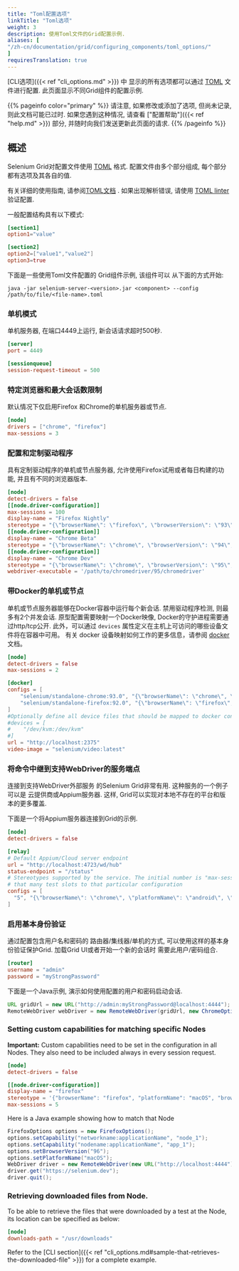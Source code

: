 ```yaml
---
title: "Toml配置选项"
linkTitle: "Toml选项"
weight: 3
description: 使用Toml文件的Grid配置示例.
aliases: [
"/zh-cn/documentation/grid/configuring_components/toml_options/"
]
requiresTranslation: true
---
```



[CLI选项]({{< ref "cli_options.md" >}}) 中
显示的所有选项都可以通过
[TOML](https://github.com/toml-lang/toml) 文件进行配置.
此页面显示不同Grid组件的配置示例.

{{% pageinfo color="primary" %}}
请注意, 如果修改或添加了选项,
但尚未记录, 则此文档可能已过时.
如果您遇到这种情况,
请查看 ["配置帮助"]({{< ref "help.md" >}}) 部分,
并随时向我们发送更新此页面的请求.
{{% /pageinfo %}}


## 概述

Selenium Grid对配置文件使用 [TOML](https://github.com/toml-lang/toml) 格式.
配置文件由多个部分组成,
每个部分都有选项及其各自的值.

有关详细的使用指南,
请参阅[TOML文档](https://toml.io/en/) .
如果出现解析错误,
请使用 [TOML linter](https://www.toml-lint.com/) 验证配置.

一般配置结构具有以下模式:

```toml
[section1]
option1="value"

[section2]
option2=["value1","value2"]
option3=true
```

下面是一些使用Toml文件配置的
Grid组件示例,
该组件可以
从下面的方式开始:

```
java -jar selenium-server-<version>.jar <component> --config /path/to/file/<file-name>.toml
```


### 单机模式

单机服务器,
在端口4449上运行,
新会话请求超时500秒.

```toml
[server]
port = 4449

[sessionqueue]
session-request-timeout = 500
```

### 特定浏览器和最大会话数限制

默认情况下仅启用Firefox
和Chrome的单机服务器或节点.

```toml
[node]
drivers = ["chrome", "firefox"]
max-sessions = 3
```

### 配置和定制驱动程序

具有定制驱动程序的单机或节点服务器,
允许使用Firefox试用或者每日构建的功能,
并且有不同的浏览器版本.

```toml
[node]
detect-drivers = false
[[node.driver-configuration]]
max-sessions = 100
display-name = "Firefox Nightly"
stereotype = "{\"browserName\": \"firefox\", \"browserVersion\": \"93\", \"platformName\": \"MAC\", \"moz:firefoxOptions\": {\"binary\": \"/Applications/Firefox Nightly.app/Contents/MacOS/firefox-bin\"}}"
[[node.driver-configuration]]
display-name = "Chrome Beta"
stereotype = "{\"browserName\": \"chrome\", \"browserVersion\": \"94\", \"platformName\": \"MAC\", \"goog:chromeOptions\": {\"binary\": \"/Applications/Google Chrome Beta.app/Contents/MacOS/Google Chrome Beta\"}}"
[[node.driver-configuration]]
display-name = "Chrome Dev"
stereotype = "{\"browserName\": \"chrome\", \"browserVersion\": \"95\", \"platformName\": \"MAC\", \"goog:chromeOptions\": {\"binary\": \"/Applications/Google Chrome Dev.app/Contents/MacOS/Google Chrome Dev\"}}"
webdriver-executable = '/path/to/chromedriver/95/chromedriver'
```

### 带Docker的单机或节点

单机或节点服务器能够在Docker容器中运行每个新会话.
禁用驱动程序检测,
则最多有2个并发会话.
原型配置需要映射一个Docker映像,
Docker的守护进程需要通过http/tcp公开.
此外，可以通过 `devices` 属性定义在主机上可访问的哪些设备文件将在容器中可用。
有关 docker 设备映射如何工作的更多信息，请参阅 [docker](https://docs.docker.com/engine/reference/commandline/run/#add-host-device-to-container---device) 文档。

```toml
[node]
detect-drivers = false
max-sessions = 2

[docker]
configs = [
    "selenium/standalone-chrome:93.0", "{\"browserName\": \"chrome\", \"browserVersion\": \"91\"}", 
    "selenium/standalone-firefox:92.0", "{\"browserName\": \"firefox\", \"browserVersion\": \"92\"}"
]
#Optionally define all device files that should be mapped to docker containers
#devices = [
#    "/dev/kvm:/dev/kvm"
#]
url = "http://localhost:2375"
video-image = "selenium/video:latest"
```

### 将命令中继到支持WebDriver的服务端点

连接到支持WebDriver外部服务
的Selenium Grid非常有用.
这种服务的一个例子可以是
云提供商或Appium服务器. 这样,
Grid可以实现对本地不存在的平台和版本的更多覆盖.

下面是一个将Appium服务器连接到Grid的示例.

```toml
[node]
detect-drivers = false

[relay]
# Default Appium/Cloud server endpoint
url = "http://localhost:4723/wd/hub"
status-endpoint = "/status"
# Stereotypes supported by the service. The initial number is "max-sessions", and will allocate 
# that many test slots to that particular configuration
configs = [
  "5", "{\"browserName\": \"chrome\", \"platformName\": \"android\", \"appium:platformVersion\": \"11\"}"
]
```

### 启用基本身份验证

通过配置包含用户名和密码的
路由器/集线器/单机的方式,
可以使用这样的基本身份验证保护Grid.
加载Grid UI或者开始一个新的会话时
需要此用户/密码组合.

```toml
[router]
username = "admin"
password = "myStrongPassword"
```

下面是一个Java示例, 演示如何使用配置的用户和密码启动会话.

```java
URL gridUrl = new URL("http://admin:myStrongPassword@localhost:4444");
RemoteWebDriver webDriver = new RemoteWebDriver(gridUrl, new ChromeOptions());
```

### Setting custom capabilities for matching specific Nodes

**Important:** Custom capabilities need to be set in the configuration in all Nodes. They also
need to be included always in every session request.

```toml
[node]
detect-drivers = false

[[node.driver-configuration]]
display-name = "firefox"
stereotype = '{"browserName": "firefox", "platformName": "macOS", "browserVersion":"96", "networkname:applicationName":"node_1", "nodename:applicationName":"app_1" }'
max-sessions = 5
```

Here is a Java example showing how to match that Node

```java
FirefoxOptions options = new FirefoxOptions();
options.setCapability("networkname:applicationName", "node_1");
options.setCapability("nodename:applicationName", "app_1");
options.setBrowserVersion("96");
options.setPlatformName("macOS");
WebDriver driver = new RemoteWebDriver(new URL("http://localhost:4444"), options);
driver.get("https://selenium.dev");
driver.quit();
```

### Retrieving downloaded files from Node.

To be able to retrieve the files that were downloaded by a test at the Node, its location can be specified as below:

```toml
[node]
downloads-path = "/usr/downloads"
```

Refer to the [CLI section]({{< ref "cli_options.md#sample-that-retrieves-the-downloaded-file" >}}) for a complete example.
